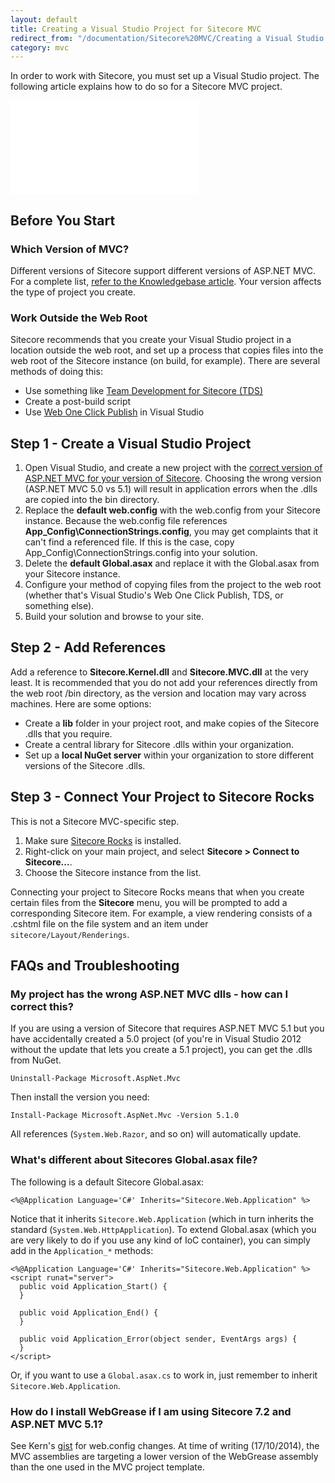 ```yaml
---
layout: default
title: Creating a Visual Studio Project for Sitecore MVC
redirect_from: "/documentation/Sitecore%20MVC/Creating a Visual Studio Project for Sitecore MVC/"
category: mvc
---
```


In order to work with Sitecore, you must set up a Visual Studio project. The following article explains how to do so for a Sitecore MVC project.

<div class="embed-responsive embed-responsive-16by9">
  <iframe class="embed-responsive-item" src="//www.youtube.com/embed/cskz2oZYCYs" frameborder="0" allowfullscreen></iframe>
</div>

## Before You Start

### Which Version of MVC?

Different versions of Sitecore support different versions of ASP.NET MVC. For a complete list, [refer to the Knowledgebase article](https://kb.sitecore.net/articles/522918). Your version affects the type of project you create.

### Work Outside the Web Root

Sitecore recommends that you create your Visual Studio project in a location outside the web root, and set up a process that copies files into the web root of the Sitecore instance (on build, for example). There are several methods of doing this:

* Use something like [Team Development for Sitecore (TDS)](https://www.hhogdev.com/products/team-development-for-sitecore/overview.aspx)
* Create a post-build script
* Use [Web One Click Publish](http://msdn.microsoft.com/en-us/library/vstudio/dd434211.aspx) in Visual Studio

## Step 1 - Create a Visual Studio Project

1. Open Visual Studio, and create a new project with the [correct version of ASP.NET MVC for your version of Sitecore](https://kb.sitecore.net/articles/522918). Choosing the wrong version (ASP.NET MVC 5.0 vs 5.1) will result in application errors when the .dlls are copied into the bin directory.
2. Replace the **default web.config** with the web.config from your Sitecore instance. Because the web.config file references **App_Config\ConnectionStrings.config**, you may get complaints that it can't find a referenced file. If this is the case, copy App_Config\ConnectionStrings.config into your solution.
3. Delete the **default Global.asax** and replace it with the Global.asax from your Sitecore instance.
5. Configure your method of copying files from the project to the web root (whether that's Visual Studio's Web One Click Publish, TDS, or something else).
6. Build your solution and browse to your site.

## Step 2 - Add References

Add a reference to **Sitecore.Kernel.dll** and **Sitecore.MVC.dll** at the very least. It is recommended that you do not add your references directly from the web root /bin directory, as the version and location may vary across machines. Here are some options:

* Create a **lib** folder in your project root, and make copies of the Sitecore .dlls that you require.
* Create a central library for Sitecore .dlls within your organization.
* Set up a **local NuGet server** within your organization to store different versions of the Sitecore .dlls.

## Step 3 - Connect Your Project to Sitecore Rocks

This is not a Sitecore MVC-specific step.

1. Make sure [Sitecore Rocks](https://marketplace.sitecore.net/en/Modules/Sitecore_Rocks.aspx) is installed.
2. Right-click on your main project, and select **Sitecore > Connect to Sitecore...**. 
3. Choose the Sitecore instance from the list.

Connecting your project to Sitecore Rocks means that when you create certain files from the **Sitecore** menu, you will be prompted to add a corresponding Sitecore item. For example, a view rendering consists of a .cshtml file on the file system and an item under ``sitecore/Layout/Renderings``.

## FAQs and Troubleshooting

### My project has the wrong ASP.NET MVC dlls - how can I correct this?

If you are using a version of Sitecore that requires ASP.NET MVC 5.1 but you have accidentally created a 5.0 project (of you're in Visual Studio 2012 without the update that lets you create a 5.1 project), you can get the .dlls from NuGet.

```
Uninstall-Package Microsoft.AspNet.Mvc
```

Then install the version you need:

```
Install-Package Microsoft.AspNet.Mvc -Version 5.1.0
```

All references (``System.Web.Razor``, and so on) will automatically update.

### What's different about Sitecores Global.asax file?

The following is a default Sitecore Global.asax:

```
<%@Application Language='C#' Inherits="Sitecore.Web.Application" %>
```

Notice that it inherits ``Sitecore.Web.Application`` (which in turn inherits the standard (``System.Web.HttpApplication``). To extend Global.asax (which you are very likely to do if you use any kind of IoC container), you can simply add in the ``Application_*`` methods:
  
    <%@Application Language='C#' Inherits="Sitecore.Web.Application" %>
    <script runat="server">
      public void Application_Start() {
      }
    
      public void Application_End() {
      }
    
      public void Application_Error(object sender, EventArgs args) {
      }
    </script>

Or, if you want to use a ``Global.asax.cs`` to work in, just remember to inherit ``Sitecore.Web.Application``.

### How do I install WebGrease if I am using Sitecore 7.2 and ASP.NET MVC 5.1?

See Kern's [gist](https://gist.github.com/herskinduk/7a67839b4af39fc7ebcc) for web.config changes. At time of writing (17/10/2014), the MVC assemblies are targeting a lower version of the WebGrease assembly than the one used in the MVC project template.
